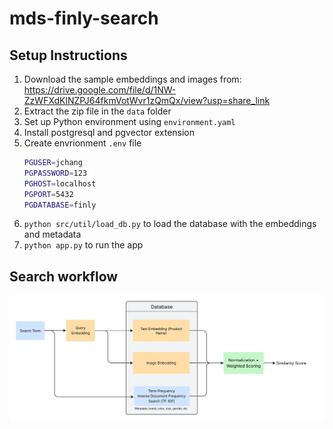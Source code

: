 # mds-finly-search

## Setup Instructions
1. Download the sample embeddings and images from: https://drive.google.com/file/d/1NW-ZzWFXdKlNZPJ64fkmVotWvr1zQmQx/view?usp=share_link
2. Extract the zip file in the `data` folder
3. Set up Python environment using `environment.yaml`
4. Install postgresql and pgvector extension
5. Create envrionment `.env` file
    ```bash
    PGUSER=jchang
    PGPASSWORD=123
    PGHOST=localhost
    PGPORT=5432
    PGDATABASE=finly
    ```
6. `python src/util/load_db.py` to load the database with the embeddings and metadata
7. `python app.py` to run the app

## Search workflow
![](./workflow.jpeg)
